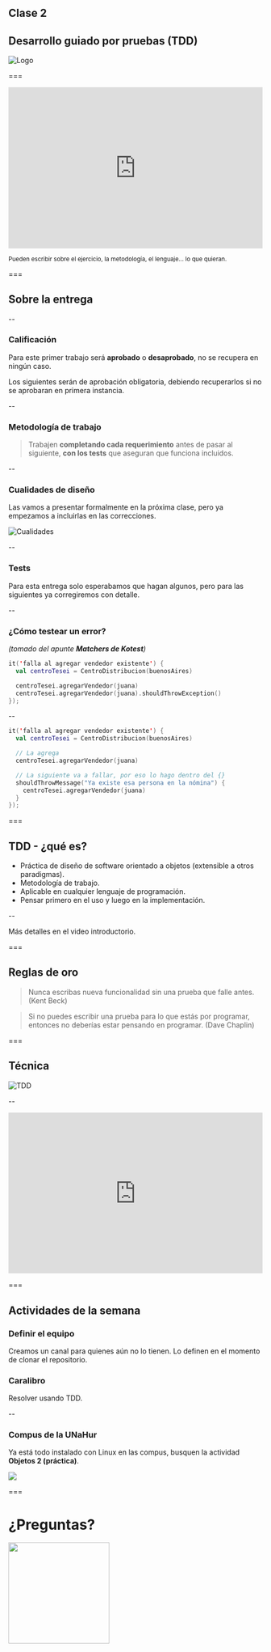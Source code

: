 ## Clase 2

## Desarrollo guiado por pruebas (TDD)

![Logo](img/logo.png)

===

<div style='position: relative; padding-bottom: 56.25%; padding-top: 35px; height: 0; overflow: hidden;'><iframe sandbox='allow-scripts allow-same-origin allow-presentation' allowfullscreen='true' allowtransparency='true' frameborder='0' height='315' src='https://www.mentimeter.com/embed/5dcc0e54b5cb768b4990a8ca983b5074/fcaa00fc379a' style='position: absolute; top: 0; left: 0; width: 100%; height: 100%;' width='420'></iframe></div>

<small>Pueden escribir sobre el ejercicio, la metodología, el lenguaje... lo que quieran.</small>

===

## Sobre la entrega

--

### Calificación

Para este primer trabajo será **aprobado** o **desaprobado**, no se recupera en ningún caso.

Los siguientes serán de aprobación obligatoria, debiendo recuperarlos si no se aprobaran en primera instancia.

--

### Metodología de trabajo

> Trabajen **completando cada requerimiento** antes de pasar al siguiente, **con los tests** que aseguran que funciona incluidos.

--

### Cualidades de diseño

Las vamos a presentar formalmente en la próxima clase, pero ya empezamos a incluirlas en las correcciones.

![Cualidades](img/clases/2/cualidades.png)

--

### Tests

Para esta entrega solo esperabamos que hagan algunos, pero para las siguientes ya corregiremos con detalle.

--

### ¿Cómo testear un error?

_(tomado del apunte **Matchers de Kotest**)_

```kotlin
it('falla al agregar vendedor existente') {
  val centroTesei = CentroDistribucion(buenosAires)

  centroTesei.agregarVendedor(juana)
  centroTesei.agregarVendedor(juana).shouldThrowException()
});
```

--

```kotlin
it('falla al agregar vendedor existente') {
  val centroTesei = CentroDistribucion(buenosAires)

  // La agrega
  centroTesei.agregarVendedor(juana)

  // La siguiente va a fallar, por eso lo hago dentro del {}
  shouldThrowMessage("Ya existe esa persona en la nómina") {
    centroTesei.agregarVendedor(juana)
  }
});
```

===

## TDD - ¿qué es?

- Práctica de diseño de software orientado a objetos (extensible a otros paradigmas).
- Metodología de trabajo.
- Aplicable en cualquier lenguaje de programación.
- Pensar primero en el uso y luego en la implementación.

--

Más detalles en el video introductorio.

===

## Reglas de oro

> Nunca escribas nueva funcionalidad sin una prueba que falle antes. (Kent Beck)

> Si no puedes escribir una prueba para lo que estás por programar, entonces no deberías estar pensando en programar. (Dave Chaplin)

===

## Técnica

![TDD](img/clases/2/tdd.png)

--

<div style='position: relative; padding-bottom: 56.25%; padding-top: 35px; height: 0; overflow: hidden;'><iframe sandbox='allow-scripts allow-same-origin allow-presentation' allowfullscreen='true' allowtransparency='true' frameborder='0' height='315' src='https://www.mentimeter.com/embed/1decedf115002b00ad815874cceaaf57/2e766cc4e896' style='position: absolute; top: 0; left: 0; width: 100%; height: 100%;' width='420'></iframe></div>

===

## Actividades de la semana

### Definir el equipo

Creamos un canal para quienes aún no lo tienen. Lo definen en el momento de clonar el repositorio.

### Caralibro

Resolver usando TDD.

--

### Compus de la UNaHur

Ya está todo instalado con Linux en las compus, busquen la actividad **Objetos 2 (práctica)**.

![](img/clases/2/turno.png)

===

# ¿Preguntas?

<img width="200px" src="img/logo.png">
